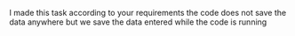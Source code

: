 I made this task according to your requirements 
the code does not save the data anywhere
but we save the data entered while the code is running
